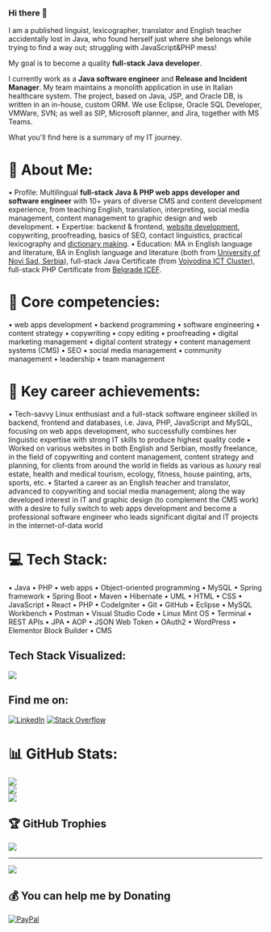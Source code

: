 ### Hi there 👋

I am a published linguist, lexicographer, translator and English teacher accidentally lost in Java, who found herself just where she belongs while trying to find a way out; struggling with JavaScript&PHP mess! 

My goal is to become a quality <strong>full-stack Java developer</strong>.

I currently work as a <strong>Java software engineer</strong> and <strong>Release and Incident Manager</strong>. My team maintains a monolith application in use in Italian healthcare system. The project, based on Java, JSP, and Oracle DB, is written in an in-house, custom ORM. We use Eclipse, Oracle SQL Developer, VMWare, SVN; as well as SIP, Microsoft planner, and Jira, together with MS Teams.

What you'll find here is a summary of my IT journey.    

<!--
**bakastrumpf/bakastrumpf** is a ✨ _special_ ✨ repository because its `README.md` (this file) appears on your GitHub profile.

Here are some ideas to get you started:

- 🔭 I’m currently working on ...
- 🌱 I’m currently learning ...
- 👯 I’m looking to collaborate on ...
- 🤔 I’m looking for help with ...
- 💬 Ask me about ...
- 📫 How to reach me: ...
- 😄 Pronouns: ...
- ⚡ Fun fact: ...
-->

# 💫 About Me:
• Profile: Multilingual <strong>full-stack Java & PHP web apps developer and software engineer</strong> with 10+ years of diverse CMS and content development experience, from teaching English, translation, interpreting, social media management, content management to graphic design and web development.
• Expertise: backend & frontend, <a href='http://steda.ca/'>website development</a>, copywriting, proofreading, basics of SEO, contact linguistics, practical lexicography and <a href='https://digitalna.ff.uns.ac.rs/sadrzaj/2021/978-86-6065-636-2'>dictionary making</a>.
• Education: MA in English language and literature, BA in English language and literature (both from <a href='https://www.ff.uns.ac.rs/'>University of Novi Sad, Serbia</a>), full-stack Java Certificate (from <a href='https://vojvodinaictcluster.org/sr/javajuniorprogram/'>Vojvodina ICT Cluster</a>), full-stack PHP Certificate from <a href='https://www.ic.etf.bg.ac.rs/projects/it-retraining/'>Belgrade ICEF</a>.

# 💫 Core competencies:

• web apps development • backend programming • software engineering • content strategy • copywriting  • copy editing • proofreading • digital marketing management • digital content strategy • content management systems (CMS) • SEO • social media management • community management • leadership • team management

# 💫 Key career achievements:

• Tech-savvy Linux enthusiast and a full-stack software engineer skilled in backend, frontend and databases, i.e. Java, PHP, JavaScript and MySQL, focusing on web apps development, who successfully combines her linguistic expertise with strong IT skills to produce highest quality code
• Worked on various websites in both English and Serbian, mostly freelance, in the field of copywriting and content management, content strategy and planning, for clients from around the world in fields as various as luxury real estate, health and medical tourism, ecology, fitness, house painting, arts, sports, etc.
• Started a career as an English teacher and translator, advanced to copywriting and social media management; along the way developed interest in IT and graphic design (to complement the CMS work) with a desire to fully switch to web apps development and become a professional software engineer who leads significant digital and IT projects in the internet-of-data world

# 💻 Tech Stack:

• Java • PHP • web apps • Object-oriented programming • MySQL • Spring framework • Spring Boot • Maven • Hibernate • UML • HTML • CSS • JavaScript • React • PHP • CodeIgniter • Git • GitHub • Eclipse • MySQL Workbench • Postman • Visual Studio Code • Linux Mint OS • Terminal • REST APIs • JPA • AOP • JSON Web Token • OAuth2 • WordPress • Elementor Block Builder • CMS

<!--
![CSS3](https://img.shields.io/badge/css3-%231572B6.svg?style=plastic&logo=css3&logoColor=white) ![HTML5](https://img.shields.io/badge/html5-%23E34F26.svg?style=plastic&logo=html5&logoColor=white) ![Java](https://img.shields.io/badge/java-%23ED8B00.svg?style=plastic&logo=java&logoColor=white) ![JavaScript](https://img.shields.io/badge/javascript-%23323330.svg?style=plastic&logo=javascript&logoColor=%23F7DF1E) ![PHP](https://img.shields.io/badge/php-%23777BB4.svg?style=plastic&logo=php&logoColor=white) ![Bootstrap](https://img.shields.io/badge/bootstrap-%23563D7C.svg?style=plastic&logo=bootstrap&logoColor=white) ![Code-Igniter](https://img.shields.io/badge/CodeIgniter-%23EF4223.svg?style=plastic&logo=codeIgniter&logoColor=white) ![NodeJS](https://img.shields.io/badge/node.js-6DA55F?style=plastic&logo=node.js&logoColor=white) ![NPM](https://img.shields.io/badge/NPM-%23000000.svg?style=plastic&logo=npm&logoColor=white) ![React](https://img.shields.io/badge/react-%2320232a.svg?style=plastic&logo=react&logoColor=%2361DAFB) ![Apache](https://img.shields.io/badge/apache-%23D42029.svg?style=plastic&logo=apache&logoColor=white) ![Apache Maven](https://img.shields.io/badge/Apache%20Maven-C71A36?style=plastic&logo=Apache%20Maven&logoColor=white) ![MariaDB](https://img.shields.io/badge/MariaDB-003545?style=plastic&logo=mariadb&logoColor=white) ![MySQL](https://img.shields.io/badge/mysql-%2300f.svg?style=plastic&logo=mysql&logoColor=white) ![Canva](https://img.shields.io/badge/Canva-%2300C4CC.svg?style=plastic&logo=Canva&logoColor=white) ![Gimp Gnu Image Manipulation Program](https://img.shields.io/badge/Gimp-657D8B?style=plastic&logo=gimp&logoColor=FFFFFF) ![Jira](https://img.shields.io/badge/jira-%230A0FFF.svg?style=plastic&logo=jira&logoColor=white) ![Postman](https://img.shields.io/badge/Postman-FF6C37?style=plastic&logo=postman&logoColor=white)
-->

## Tech Stack Visualized:
<p align="start">
    <img src="https://skillicons.dev/icons?i=java,js,php,spring,react,bootstrap,eclipse,vscode,idea,postman,selenium,gherkin,mysql,linux,html,css,maven,codepen,wordpress,hibernate,github,git,nodejs,linkedin,stackoverflow,codeigniter,cucumber,mariadb,npm,apache,canva,gimp,jira" />
</p>

<!--
## Programming Languages:
<p align="start">
    <img src="https://skillicons.dev/icons?i=java,js,php" />
</p>

## Frameworks:
<p align="start">
    <img src="https://skillicons.dev/icons?i=spring,react,bootstrap,codeigniter" />
</p>

## IDEs:
<p align="start">
    <img src="https://skillicons.dev/icons?i=eclipse,vscode,idea" />
</p>

## Testing:
<p align="start">  
    <img src="https://skillicons.dev/icons?i=postman,selenium,gherkin,cucumber" />
</p>

## Databases:
<p align="start">
    <img src="https://skillicons.dev/icons?i=mysql,mariadb" />
</p>

## OS:
<p align="start">
    <img src="https://skillicons.dev/icons?i=linux" />
</p>

## Other tools:
<p align="start">
    <img src="https://skillicons.dev/icons?i=html,css,maven,codepen,wordpress,hibernate,github,git,nodejs,npm,apache,canva,gimp,jira" />
</p>

# 🌐 Socials:
<p align="start">
    <img src="https://skillicons.dev/icons?i=linkedin,stackoverflow" />
</p>
-->

## Find me on:
[![LinkedIn](https://img.shields.io/badge/LinkedIn-%230077B5.svg?logo=linkedin&logoColor=white)](https://linkedin.com/in/marija-savic-966554135/) [![Stack Overflow](https://img.shields.io/badge/-Stackoverflow-FE7A16?logo=stack-overflow&logoColor=white)](https://stackoverflow.com/users/19721966) 

# 📊 GitHub Stats:
![](https://github-readme-stats.vercel.app/api?username=bakastrumpf&theme=radical&hide_border=false&include_all_commits=true&count_private=true)<br/>
![](https://github-readme-streak-stats.herokuapp.com/?user=bakastrumpf&theme=radical&hide_border=false)<br/>
![](https://github-readme-stats.vercel.app/api/top-langs/?username=bakastrumpf&theme=radical&hide_border=false&include_all_commits=true&count_private=true&layout=compact)

## 🏆 GitHub Trophies
![](https://github-profile-trophy.vercel.app/?username=bakastrumpf&theme=radical&no-frame=false&no-bg=false&margin-w=4)

---
[![](https://visitcount.itsvg.in/api?id=bakastrumpf&icon=2&color=1)](https://visitcount.itsvg.in)

  ## 💰 You can help me by Donating
  [![PayPal](https://img.shields.io/badge/PayPal-00457C?style=for-the-badge&logo=paypal&logoColor=white)](https://paypal.me/marija.savic.sa@gmail.com) 

  
<!-- Proudly created with GPRM ( https://gprm.itsvg.in ) -->
